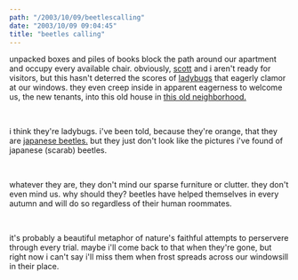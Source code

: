 ```yaml
---
path: "/2003/10/09/beetlescalling" 
date: "2003/10/09 09:04:45" 
title: "beetles calling" 
---
```

<p>unpacked boxes and piles of books block the path around our apartment and occupy every available chair. obviously, <a href="http://www.randomchaos.com/document.php?source=scott_reynen">scott</a> and i aren't ready for visitors, but this hasn't deterred the scores of <a href="http://www.ent.iastate.edu/imagegallery/lady/">ladybugs</a> that eagerly clamor at our windows. they even creep inside in apparent eagerness to welcome us, the new tenants, into this old house in <a href="http://www.cityhall.ci.bloomington.il.us/historic/franklin.htm">this old neighborhood.</a></p><br><p>i think they're ladybugs. i've been told, because they're orange, that they are <a href="http://www.uky.edu/Agriculture/Entomology/entfacts/trees/ef409.htm">japanese beetles.</a> but they just don't look like the pictures i've found of japanese (scarab) beetles.</p><br><p>whatever they are, they don't mind our sparse furniture or clutter. they don't even mind us. why should they? beetles have helped themselves in every autumn and will do so regardless of their human roommates.</p><br><p>it's probably a beautiful metaphor of nature's faithful attempts to perservere through every trial. maybe i'll come back to that when they're gone, but right now i can't say i'll miss them when frost spreads across our windowsill in their place.</p>